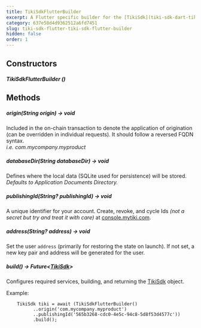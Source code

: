 ```yaml
---
title: TikiSdkFlutterBuilder 
excerpt: A Flutter specific builder for the [TikiSdk](tiki-sdk-dart-tiki-sdk) object 
category: 637e58d4d9362512a6fd7451 
slug: tiki-sdk-flutter-tiki-sdk-flutter-builder 
hidden: false 
order: 1
---
```


## Constructors

##### TikiSdkFlutterBuilder ()

## Methods

##### origin(String origin) &#8594; void

Included in the on-chain transaction to denote the application of origination (can be overridden in
individual requests). It should follow a reversed FQDN syntax.  
_i.e. com.mycompany.myproduct_

##### databaseDir(String databaseDir) &#8594; void

Defines where the local data (SQLite used for persistence) will be stored.  
_Defaults to Application Documents Directory._

##### publishingId(String? publishingId) &#8594; void

A unique identifier for your account. Create, revoke, and cycle Ids _(not a secret but try and treat
it with care)_ at [console.mytiki.com](https://console.mytiki.com).

##### address(String? address) &#8594; void

Set the user `address` (primarily for restoring the state on launch). If not set, a new key pair and
address will be generated for the user.

##### build() &#8594; Future&lt;[TikiSdk](tiki-sdk-dart-tiki-sdk)>

Configures required services, building, and returning the [TikiSdk]() object.

Example:

```
    TikiSdk tiki = await (TikiSdkFlutterBuilder()
          ..origin('com.mycompany.myproduct')
          ..publishingId('565b3268-cdc0-4e5c-94c8-5d8f53d4577c'))
          .build();
```

















